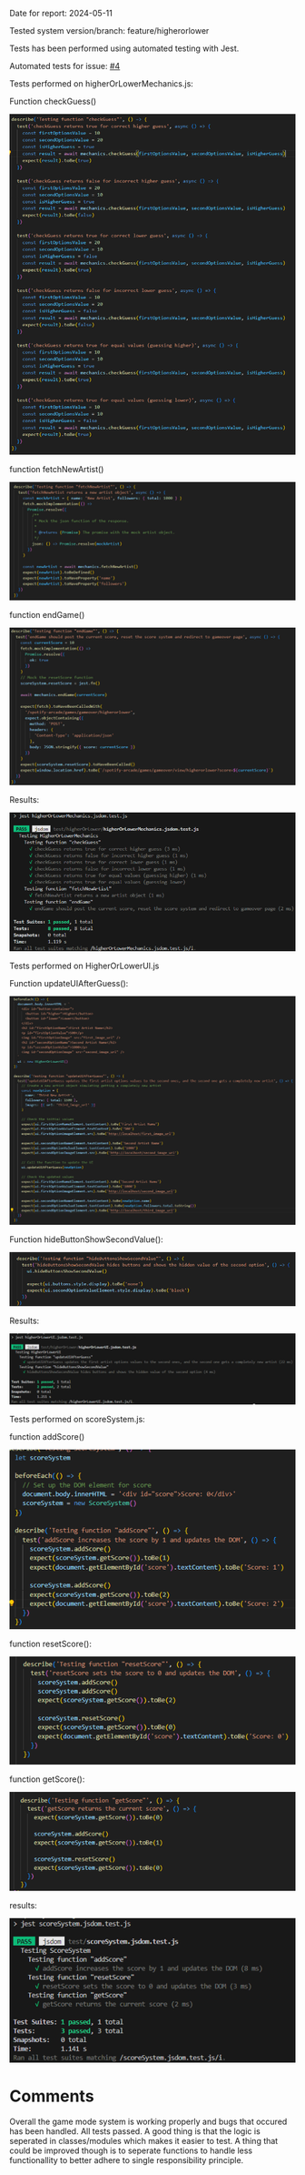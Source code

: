 Date for report: 2024-05-11

Tested system version/branch: feature/higherorlower

Tests has been performed using automated testing with Jest.

Automated tests for issue: [#4](https://gitlab.lnu.se/1dv613/student/dp222ky/projects/spotify-arcade/-/issues/4)

Tests performed on higherOrLowerMechanics.js:

Function checkGuess()

![image.png](../uploads/5a3b8facd41f741069eeb3af85c5a4b9/image.png)

function fetchNewArtist()

![image.png](../uploads/3c0c607f5e476ed765703d92136d5ac7/image.png)

function endGame()

![image.png](../uploads/36c0e9c9a7e0001bd86a99a475467e66/image.png)

Results:

![image.png](../uploads/9de350753a61a774446873fcbe0d631f/image.png)

Tests performed on HigherOrLowerUI.js

Function updateUIAfterGuess():

![image.png](../uploads/ff1789766e1cacfd90d3c2734bc9d00f/image.png)

Function hideButtonShowSecondValue():

![image.png](../uploads/b65c13b8f87375601c86c8bf7501cce9/image.png)

Results:

![image.png](../uploads/064f626d9a4705af05ece47de019b39b/image.png)

Tests performed on scoreSystem.js:

function addScore()

![image.png](../uploads/8af83bee382c5ff3e880be29e0b46a99/image.png)

function resetScore():

![image.png](../uploads/c7b864194d1725228be6765e1b30d8b1/image.png)

function getScore():

![image.png](../uploads/3c4b12fc60237a5c1faa224cb6392acc/image.png)

results:

![image.png](../uploads/fb9a099cfcc4836c05e167fd6c57c3b9/image.png)

# Comments

Overall the game mode system is working properly and bugs that occured has been handled. All tests passed. A good thing is that the logic is seperated in classes/modules which makes it easier to test. A thing that could be improved though is to seperate functions to handle less functionallity to better adhere to single responsibility principle.